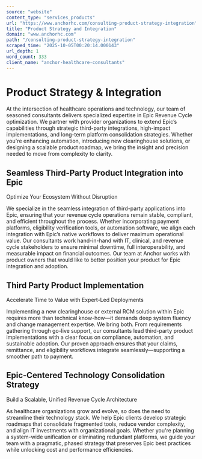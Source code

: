 ```yaml
---
source: "website"
content_type: "services_products"
url: "https://www.anchorhc.com/consulting-product-strategy-integration"
title: "Product Strategy and Integration"
domain: "www.anchorhc.com"
path: "/consulting-product-strategy-integration"
scraped_time: "2025-10-05T00:20:14.000143"
url_depth: 1
word_count: 333
client_name: "anchor-healthcare-consultants"
---
```


# Product Strategy & Integration

At the intersection of healthcare operations and technology, our team of seasoned consultants delivers specialized expertise in Epic Revenue Cycle optimization. We partner with provider organizations to extend Epic’s capabilities through strategic third-party integrations, high-impact implementations, and long-term platform consolidation strategies. Whether you're enhancing automation, introducing new clearinghouse solutions, or designing a scalable product roadmap, we bring the insight and precision needed to move from complexity to clarity.

## Seamless Third-Party Product Integration into Epic  
Optimize Your Ecosystem Without Disruption

We specialize in the seamless integration of third-party applications into Epic, ensuring that your revenue cycle operations remain stable, compliant, and efficient throughout the process. Whether incorporating payment platforms, eligibility verification tools, or automation software, we align each integration with Epic’s native workflows to deliver maximum operational value. Our consultants work hand-in-hand with IT, clinical, and revenue cycle stakeholders to ensure minimal downtime, full interoperability, and measurable impact on financial outcomes. Our team at Anchor works with product owners that would like to better position your product for Epic integration and adoption.

## Third Party Product Implementation  
Accelerate Time to Value with Expert-Led Deployments

Implementing a new clearinghouse or external RCM solution within Epic requires more than technical know-how—it demands deep system fluency and change management expertise. We bring both. From requirements gathering through go-live support, our consultants lead third-party product implementations with a clear focus on compliance, automation, and sustainable adoption. Our proven approach ensures that your claims, remittance, and eligibility workflows integrate seamlessly—supporting a smoother path to payment.

## Epic-Centered Technology Consolidation Strategy  
Build a Scalable, Unified Revenue Cycle Architecture

As healthcare organizations grow and evolve, so does the need to streamline their technology stack. We help Epic clients develop strategic roadmaps that consolidate fragmented tools, reduce vendor complexity, and align IT investments with organizational goals. Whether you're planning a system-wide unification or eliminating redundant platforms, we guide your team with a pragmatic, phased strategy that preserves Epic best practices while unlocking cost and performance efficiencies.